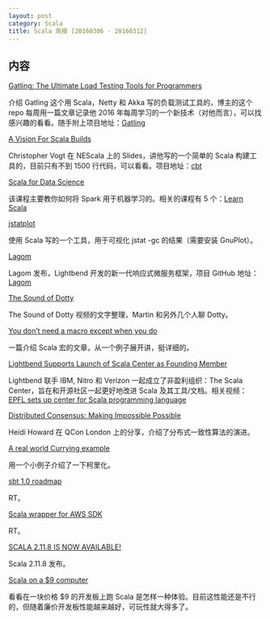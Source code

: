 ```yaml
---
layout: post
category: Scala
title: Scala 周报 [20160306 - 20160312]
---
```


## 内容

[Gatling: The Ultimate Load Testing Tools for Programmers](https://github.com/shekhargulati/52-technologies-in-2016/blob/master/10-gatling/README.md)

介绍 Gatling 这个用 Scala，Netty 和 Akka 写的负载测试工具的，博主的这个 repo 每周用一篇文章记录他 2016 年每周学习的一个新技术（对他而言），可以找感兴趣的看看。随手附上项目地址：[Gatling](https://github.com/gatling/gatling)

[A Vision For Scala Builds](https://github.com/cvogt/talks/blob/master/2016-03-04_NEScala-2016_A-Vision-For-Scala-Builds.pdf)

Christopher Vogt 在 NEScala 上的 Slides，讲他写的一个简单的 Scala 构建工具的，目前只有不到 1500 行代码，可以看看。项目地址：[cbt](https://github.com/cvogt/cbt)

[Scala for Data Science](http://bigdatauniversity.com/courses/scala-data-science/)

该课程主要教你如何将 Spark 用于机器学习的。相关的课程有 5 个：[Learn Scala](http://bigdatauniversity.com/learn/scala/)

[jstatplot](https://github.com/zamblauskas/jstatplot)

使用 Scala 写的一个工具，用于可视化 jstat -gc 的结果（需要安装 GnuPlot）。

[Lagom](http://www.lightbend.com/lagom)

Lagom 发布，Lightbend 开发的新一代响应式微服务框架，项目 GitHub 地址：[Lagom](https://github.com/lagom/lagom)

[The Sound of Dotty](https://gist.github.com/SethTisue/79960134da77ec6f209d)

The Sound of Dotty 视频的文字整理，Martin 和另外几个人聊 Dotty。

[You don’t need a macro except when you do](https://medium.com/maxaf/you-don-t-need-a-macro-12491d208551)

一篇介绍 Scala 宏的文章，从一个例子展开讲，挺详细的。

[Lightbend Supports Launch of Scala Center as Founding Member](https://www.lightbend.com/company/news/lightbend-supports-launch-of-scala-center-as-founding-member)

Lightbend 联手 IBM, Nitro 和 Verizon 一起成立了非盈利组织：The Scala Center，旨在和开源社区一起更好地改进 Scala 及其工具/文档。相关视频：[EPFL sets up center for Scala programming language](https://www.youtube.com/watch?v=RO8kDSJb-Gs)

[Distributed Consensus: Making Impossible Possible](http://hh360.user.srcf.net/slides/qcon_london16.pdf)

Heidi Howard 在 QCon London 上的分享，介绍了分布式一致性算法的演进。

[A real world Currying example](http://lukajcb.github.io/blog/scala/2016/03/08/a-real-world-currying-example.html)

用一个小例子介绍了一下柯里化。

[sbt 1.0 roadmap](http://eed3si9n.com/sbt-1-roadmap)

RT。

[Scala wrapper for AWS SDK](https://bitbucket.org/atlassian/aws-scala)

RT。

[SCALA 2.11.8 IS NOW AVAILABLE!](http://www.scala-lang.org/news/2.11.8/)

Scala 2.11.8 发布。

[Scala on a $9 computer](https://docs.google.com/presentation/d/1bvqu1oKkFGZ5uyE_1TDP5yQ8V18fben5gSZQihWrZeU/edit)

看看在一块价格 $9 的开发板上跑 Scala 是怎样一种体验。目前这性能还是不行的，但随着廉价开发板性能越来越好，可玩性就大得多了。
